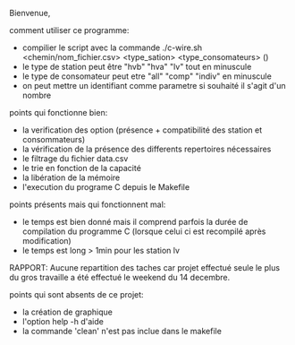 Bienvenue,

comment utiliser ce programme:
- compilier le script avec la commande ./c-wire.sh  <chemin/nom_fichier.csv> <type_sation> <type_consomateurs> (<identifiant>)
- le type de station peut être "hvb" "hva" "lv" tout en minuscule
- le type de consomateur peut etre "all" "comp" "indiv" en minuscule
- on peut mettre un identifiant comme parametre si souhaité il s'agit d'un nombre 

points qui fonctionne bien:
  
  - la verification des option (présence + compatibilité des station et consommateurs)
  - la vérification de la présence des differents repertoires nécessaires
  - le filtrage du fichier data.csv
  - le trie en fonction de la capacité
  - la libération de la mémoire
  - l'execution du programe C depuis le Makefile
    
  

points présents mais qui fonctionnent mal:

  - le temps est bien donné mais il comprend parfois la durée de compilation du programme C (lorsque celui ci est recompilé après modification)
  - le temps est long > 1min pour les station lv 


  RAPPORT:
    Aucune repartition des taches car projet effectué seule
    le plus du gros travaille a été effectué le weekend du 14 decembre.

points qui sont absents de ce projet:
  - la création de graphique
  - l'option help -h d'aide
  - la commande 'clean' n'est pas inclue dans le makefile
    
